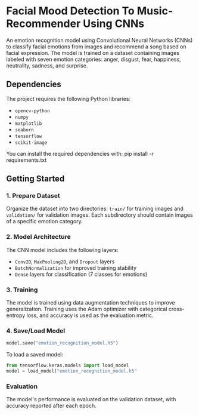 # Facial Mood Detection To Music-Recommender Using CNNs

An emotion recognition model using Convolutional Neural Networks (CNNs) to classify facial emotions from images and recommend a song based on facial expression. The model is trained on a dataset containing images labeled with seven emotion categories: anger, disgust, fear, happiness, neutrality, sadness, and surprise.

## Dependencies

The project requires the following Python libraries:

- `opencv-python`
- `numpy`
- `matplotlib`
- `seaborn`
- `tensorflow`
- `scikit-image`

You can install the required dependencies with:
pip install -r requirements.txt

## Getting Started

### 1. Prepare Dataset

Organize the dataset into two directories: `train/` for training images and `validation/` for validation images. Each subdirectory should contain images of a specific emotion category.

### 2. Model Architecture

The CNN model includes the following layers:

- `Conv2D`, `MaxPooling2D`, and `Dropout` layers
- `BatchNormalization` for improved training stability
- `Dense` layers for classification (7 classes for emotions)

### 3. Training

The model is trained using data augmentation techniques to improve generalization. Training uses the Adam optimizer with categorical cross-entropy loss, and accuracy is used as the evaluation metric.

### 4. Save/Load Model

```python
model.save("emotion_recognition_model.h5")
```
To load a saved model:
```python
from tensorflow.keras.models import load_model
model = load_model("emotion_recognition_model.h5"
```
### Evaluation
The model's performance is evaluated on the validation dataset, with accuracy reported after each epoch.
